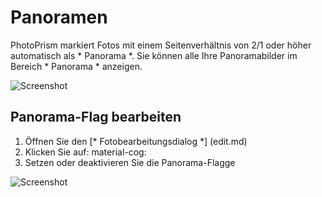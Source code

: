 # Panoramen #
PhotoPrism markiert Fotos mit einem Seitenverhältnis von 2/1 oder höher automatisch als * Panorama *.
Sie können alle Ihre Panoramabilder im Bereich * Panorama * anzeigen.

![Screenshot](img/panorama-1.png)

## Panorama-Flag bearbeiten ##

  1. Öffnen Sie den [* Fotobearbeitungsdialog *] (edit.md)
  2. Klicken Sie auf: material-cog:
  3. Setzen oder deaktivieren Sie die Panorama-Flagge

![Screenshot](img/panorama-2.png)
